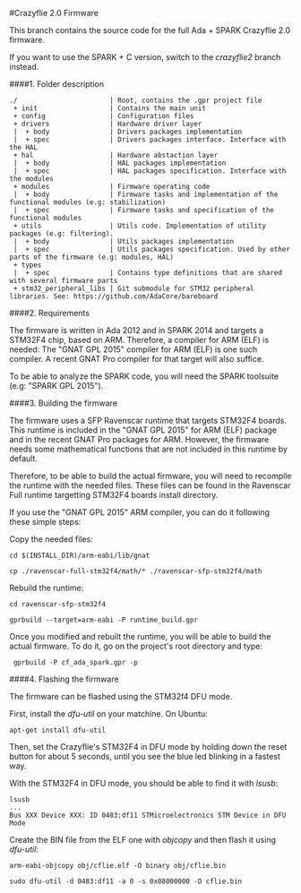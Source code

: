 #Crazyflie 2.0 Firmware

This branch contains the source code for the full Ada + SPARK Crazyflie 2.0 firmware.

If you want to use the SPARK + C version, switch to the *crazyflie2* branch instead.

####1. Folder description
```
./                       | Root, contains the .gpr project file
 + init                  | Contains the main unit
 + config                | Configuration files
 + drivers               | Hardware driver layer
 |  + body               | Drivers packages implementation
 |  + spec               | Drivers packages interface. Interface with the HAL
 + hal                   | Hardware abstaction layer
 |  + body               | HAL packages implementation
 |  + spec               | HAL packages specification. Interface with the modules
 + modules               | Firmware operating code
 |  + body               | Firmware tasks and implementation of the functional modules (e.g: stabilization)
 |  + spec               | Firmware tasks and specification of the functional modules
 + utils                 | Utils code. Implementation of utility packages (e.g: filtering).
 |  + body               | Utils packages implementation
 |  + spec               | Utils packages specification. Used by other parts of the firmware (e.g: modules, HAL)
 + types
 |  + spec               | Contains type definitions that are shared with several firmware parts
 + stm32_peripheral_libs | Git submodule for STM32 peripheral libraries. See: https://github.com/AdaCore/bareboard
```

####2. Requirements

The firmware is written in Ada 2012 and in SPARK 2014 and targets a STM32F4 chip, based on ARM.
Therefore, a compiler for ARM (ELF) is needed: The "GNAT GPL 2015" compiler for ARM (ELF) is one such compiler.
A recent GNAT Pro compiler for that target will also suffice.

To be able to analyze the SPARK code, you will need the SPARK toolsuite (e.g: "SPARK GPL 2015").

####3. Building the firmware

The firmware uses a SFP Ravenscar runtime that targets STM32F4 boards. This runtime is included in the
"GNAT GPL 2015" for ARM (ELF) package and in the recent GNAT Pro packages for ARM.
However, the firmware needs some mathematical functions that are not included in this runtime by default.

Therefore, to be able to build the actual firmware, you will need to recompile the runtime with
the needed files. These files can be found in the Ravenscar Full runtime targetting STM32F4 boards
install directory.

If you use the "GNAT GPL 2015" ARM compiler, you can do it following these simple steps:

Copy the needed files:
```
cd $(INSTALL_DIR)/arm-eabi/lib/gnat

cp ./ravenscar-full-stm32f4/math/* ./ravenscar-sfp-stm32f4/math
```
Rebuild the runtime:
```
cd ravenscar-sfp-stm32f4

gprbuild --target=arm-eabi -P runtime_build.gpr
```

Once you modified and rebuilt the runtime, you will be able to build the actual firmware.
To do it, go on the project's root directory and type:
```
 gprbuild -P cf_ada_spark.gpr -p
```

####4. Flashing the firmware

The firmware can be flashed using the STM32f4 DFU mode.

First, install the *dfu-util* on your matchine. On Ubuntu:
```
apt-get install dfu-util
```

Then, set the Crazyflie's STM32F4 in DFU mode by holding down the reset button
for about 5 seconds, until you see the blue led blinking in a fastest way.

With the STM32F4 in DFU mode, you should be able to find it with *lsusb*:
```
lsusb
...
Bus XXX Device XXX: ID 0483:df11 STMicroelectronics STM Device in DFU Mode
```

Create the BIN file from the ELF one with *objcopy* and then flash it using *dfu-util*:
```
arm-eabi-objcopy obj/cflie.elf -O binary obj/cflie.bin

sudo dfu-util -d 0483:df11 -a 0 -s 0x08000000 -D cflie.bin
```
